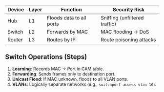 
| Device | Layer | Function                 | Security Risk                 |
| ------ | ----- | ------------------------ | ----------------------------- |
| Hub    | L1    | Floods data to all ports | Sniffing (unfiltered traffic) |
| Switch | L2    | Forwards by MAC          | MAC flooding → DoS            |
| Router | L3    | Routes by IP             | Route poisoning attacks       |

## Switch Operations (Steps)  
1. **Learning**: Records MAC → Port in CAM table.  
2. **Forwarding**: Sends frames only to destination port.  
3. **Unicast Flood**: If MAC unknown, floods to all VLAN ports.  
4. **VLANs**: Logically separate networks (e.g., `switchport access vlan 10`).  